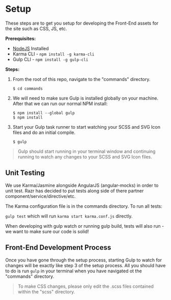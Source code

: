 # Setup
These steps are to get you setup for developing the Front-End assets for the site such as CSS, JS, etc.

**Prerequisites:**
- [NodeJS](https://nodejs.org) Installed
- Karma CLI - `npm install -g karma-cli`
- Gulp CLI - `npm install -g gulp-cli`

**Steps:**

1. From the root of this repo, navigate to the "commands" directory.
    ```
    $ cd commands
    ```

2. We will need to make sure Gulp is installed globally on your machine. After that we can run our normal NPM install:
    ```
    $ npm install --global gulp
    $ npm install
    ```

3. Start your Gulp task runner to start watching your SCSS and SVG Icon files and do an initial compile.
    ```
    $ gulp
    ```
  > Gulp should start running in your terminal window and continuing running to watch any changes to your SCSS and SVG Icon files.

## Unit Testing
We use Karma/Jasmine alongside AngularJS (angular-mocks) in order to unit test.
Razr has decided to put tests along side of there partner
component/service/directive/etc.

The Karma configuration file is in the commands directory. To run all tests:

`gulp test` which will run `karma start karma.conf.js` directly.

When developing with gulp watch or running gulp build, tests will also run - we
want to make sure our code is solid!

## Front-End Development Process
Once you have gone through the setup process, starting Gulp to watch for changes will be exactly like step 3 of the setup process. All you should have to do is run `gulp` in your terminal when you have navigated ot the "commands" directory.
  > To make CSS changes, please only edit the .scss files contained within the "scss" directory.